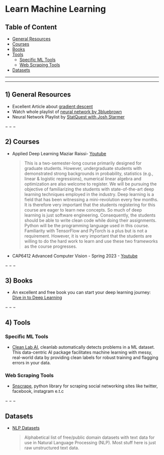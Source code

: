 # Learn Machine Learning

## Table of Content
- [General Resources](#general)
- [Courses](#courses)
- [Books](#books)
- [Tools](#tools)
  - [Specific ML Tools](#smltools)
  - [Web Scraping Tools](#webscraping)
- [Datasets](#datasets)


-----------------------------------------------------
-----------------------------------------------------
<a id="general"></a>
## 1) General Resources

  - Excellent Article about [gradient descent](https://towardsdatascience.com/gradient-descent-algorithm-a-deep-dive-cf04e8115f21)
  - Watch whole playlist of [neural network by 3bluebrown](https://www.youtube.com/watch?v=IHZwWFHWa-w&list=PLZHQObOWTQDNU6R1_67000Dx_ZCJB-3pi&index=2&ab_channel=3Blue1Brown)
  - Neural Network Playlist by [StatQuest with Josh Starmer](https://www.youtube.com/playlist?list=PLblh5JKOoLUIxGDQs4LFFD--41Vzf-ME1)

$---$

<a id="courses"></a>
## 2) Courses

  - Applied Deep Learning Maziar Raissi- [Youtube](https://www.youtube.com/playlist?list=PLoEMreTa9CNmuxQeIKWaz7AVFd_ZeAcy4)


    > This is a two-semester-long course primarily designed for graduate students. However, undergraduate students with demonstrated strong backgrounds in probability, statistics (e.g., linear & logistic regressions), numerical linear algebra and optimization are also welcome to register. We will be pursuing the objective of familiarizing the students with state-of-the-art deep learning techniques employed in the industry. Deep learning is a field that has been witnessing a mini-revolution every few months. It is therefore very important that the students registering for this course are eager to learn new concepts. So much of deep learning is just software engineering. Consequently, the students should be able to write clean code while doing their assignments. Python will be the programming language used in this course. Familiarity with TensorFlow and PyTorch is a plus but is not a requirement. However, it is very important that the students are willing to do the hard work to learn and use these two frameworks as the course progresses.
    
  - CAP6412 Advanced Computer Vision - Spring 2023 - [Youtube](https://www.youtube.com/playlist?list=PLd3hlSJsX_In7qup928HaHmilugBGctuF)
  


$---$

<a id="books"></a>
## 3) Books

  - An excellent and free book you can start your deep learning journey: [Dive in to Deep Learning](http://d2l.ai/index.html)


$---$

<a id="tools"></a>
## 4) Tools

<a id="smltools"></a>
### Specific ML Tools
  - [Clean Lab AI](https://github.com/cleanlab/cleanlab), cleanlab automatically detects problems in a ML dataset. This data-centric AI package facilitates machine learning with messy, real-world data by providing clean labels for robust training and flagging errors in your data.

<a id="webscraping"></a>
### Web Scraping Tools

  - [Snscrape](https://github.com/JustAnotherArchivist/snscrape), python library for scraping social networking sites like twitter, facebook, instagram e.t.c
  
 
$---$

<a id="datasets"></a>
## Datasets

  - [NLP Datasets](https://github.com/niderhoff/nlp-datasets)
    > Alphabetical list of free/public domain datasets with text data for use in Natural Language Processing (NLP). Most stuff here is just raw unstructured text data.
